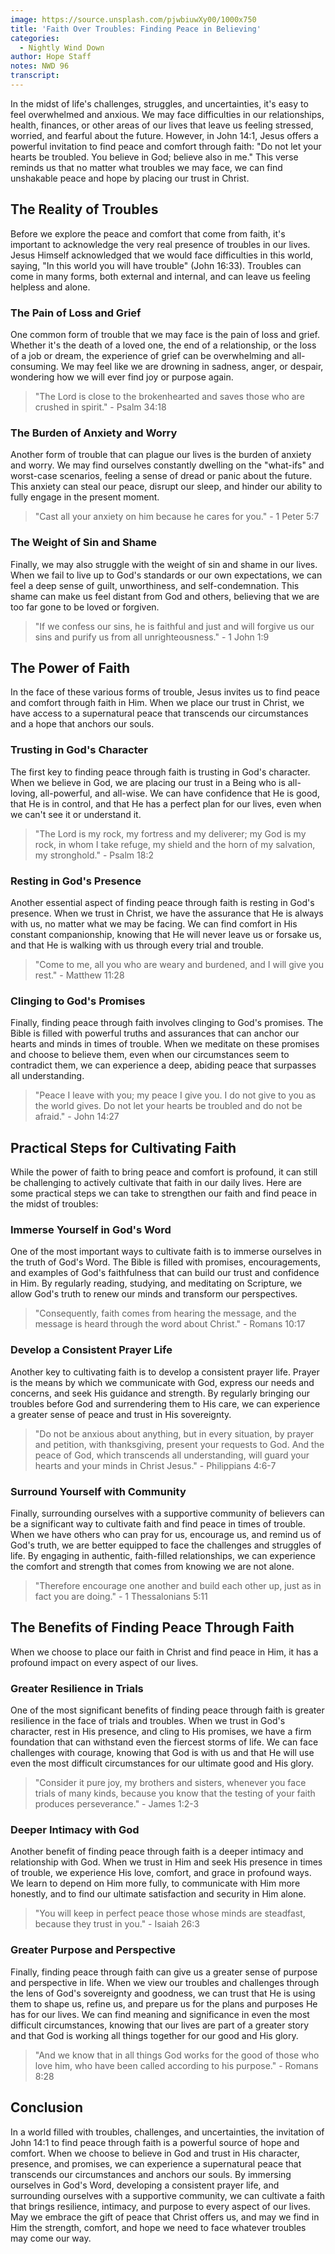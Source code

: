 ```yaml
---
image: https://source.unsplash.com/pjwbiuwXy00/1000x750
title: 'Faith Over Troubles: Finding Peace in Believing'
categories:
  - Nightly Wind Down
author: Hope Staff
notes: NWD 96
transcript:
---
```

In the midst of life's challenges, struggles, and uncertainties, it's easy to feel overwhelmed and anxious. We may face difficulties in our relationships, health, finances, or other areas of our lives that leave us feeling stressed, worried, and fearful about the future. However, in John 14:1, Jesus offers a powerful invitation to find peace and comfort through faith: "Do not let your hearts be troubled. You believe in God; believe also in me." This verse reminds us that no matter what troubles we may face, we can find unshakable peace and hope by placing our trust in Christ.

## The Reality of Troubles

Before we explore the peace and comfort that come from faith, it's important to acknowledge the very real presence of troubles in our lives. Jesus Himself acknowledged that we would face difficulties in this world, saying, "In this world you will have trouble" (John 16:33). Troubles can come in many forms, both external and internal, and can leave us feeling helpless and alone.

### The Pain of Loss and Grief

One common form of trouble that we may face is the pain of loss and grief. Whether it's the death of a loved one, the end of a relationship, or the loss of a job or dream, the experience of grief can be overwhelming and all-consuming. We may feel like we are drowning in sadness, anger, or despair, wondering how we will ever find joy or purpose again.

> "The Lord is close to the brokenhearted and saves those who are crushed in spirit." - Psalm 34:18

### The Burden of Anxiety and Worry

Another form of trouble that can plague our lives is the burden of anxiety and worry. We may find ourselves constantly dwelling on the "what-ifs" and worst-case scenarios, feeling a sense of dread or panic about the future. This anxiety can steal our peace, disrupt our sleep, and hinder our ability to fully engage in the present moment.

> "Cast all your anxiety on him because he cares for you." - 1 Peter 5:7

### The Weight of Sin and Shame

Finally, we may also struggle with the weight of sin and shame in our lives. When we fail to live up to God's standards or our own expectations, we can feel a deep sense of guilt, unworthiness, and self-condemnation. This shame can make us feel distant from God and others, believing that we are too far gone to be loved or forgiven.

> "If we confess our sins, he is faithful and just and will forgive us our sins and purify us from all unrighteousness." - 1 John 1:9

## The Power of Faith

In the face of these various forms of trouble, Jesus invites us to find peace and comfort through faith in Him. When we place our trust in Christ, we have access to a supernatural peace that transcends our circumstances and a hope that anchors our souls.

### Trusting in God's Character

The first key to finding peace through faith is trusting in God's character. When we believe in God, we are placing our trust in a Being who is all-loving, all-powerful, and all-wise. We can have confidence that He is good, that He is in control, and that He has a perfect plan for our lives, even when we can't see it or understand it.

> "The Lord is my rock, my fortress and my deliverer; my God is my rock, in whom I take refuge, my shield and the horn of my salvation, my stronghold." - Psalm 18:2

### Resting in God's Presence

Another essential aspect of finding peace through faith is resting in God's presence. When we trust in Christ, we have the assurance that He is always with us, no matter what we may be facing. We can find comfort in His constant companionship, knowing that He will never leave us or forsake us, and that He is walking with us through every trial and trouble.

> "Come to me, all you who are weary and burdened, and I will give you rest." - Matthew 11:28

### Clinging to God's Promises

Finally, finding peace through faith involves clinging to God's promises. The Bible is filled with powerful truths and assurances that can anchor our hearts and minds in times of trouble. When we meditate on these promises and choose to believe them, even when our circumstances seem to contradict them, we can experience a deep, abiding peace that surpasses all understanding.

> "Peace I leave with you; my peace I give you. I do not give to you as the world gives. Do not let your hearts be troubled and do not be afraid." - John 14:27

## Practical Steps for Cultivating Faith

While the power of faith to bring peace and comfort is profound, it can still be challenging to actively cultivate that faith in our daily lives. Here are some practical steps we can take to strengthen our faith and find peace in the midst of troubles:

### Immerse Yourself in God's Word

One of the most important ways to cultivate faith is to immerse ourselves in the truth of God's Word. The Bible is filled with promises, encouragements, and examples of God's faithfulness that can build our trust and confidence in Him. By regularly reading, studying, and meditating on Scripture, we allow God's truth to renew our minds and transform our perspectives.

> "Consequently, faith comes from hearing the message, and the message is heard through the word about Christ." - Romans 10:17

### Develop a Consistent Prayer Life

Another key to cultivating faith is to develop a consistent prayer life. Prayer is the means by which we communicate with God, express our needs and concerns, and seek His guidance and strength. By regularly bringing our troubles before God and surrendering them to His care, we can experience a greater sense of peace and trust in His sovereignty.

> "Do not be anxious about anything, but in every situation, by prayer and petition, with thanksgiving, present your requests to God. And the peace of God, which transcends all understanding, will guard your hearts and your minds in Christ Jesus." - Philippians 4:6-7

### Surround Yourself with Community

Finally, surrounding ourselves with a supportive community of believers can be a significant way to cultivate faith and find peace in times of trouble. When we have others who can pray for us, encourage us, and remind us of God's truth, we are better equipped to face the challenges and struggles of life. By engaging in authentic, faith-filled relationships, we can experience the comfort and strength that comes from knowing we are not alone.

> "Therefore encourage one another and build each other up, just as in fact you are doing." - 1 Thessalonians 5:11

## The Benefits of Finding Peace Through Faith

When we choose to place our faith in Christ and find peace in Him, it has a profound impact on every aspect of our lives.

### Greater Resilience in Trials

One of the most significant benefits of finding peace through faith is greater resilience in the face of trials and troubles. When we trust in God's character, rest in His presence, and cling to His promises, we have a firm foundation that can withstand even the fiercest storms of life. We can face challenges with courage, knowing that God is with us and that He will use even the most difficult circumstances for our ultimate good and His glory.

> "Consider it pure joy, my brothers and sisters, whenever you face trials of many kinds, because you know that the testing of your faith produces perseverance." - James 1:2-3

### Deeper Intimacy with God

Another benefit of finding peace through faith is a deeper intimacy and relationship with God. When we trust in Him and seek His presence in times of trouble, we experience His love, comfort, and grace in profound ways. We learn to depend on Him more fully, to communicate with Him more honestly, and to find our ultimate satisfaction and security in Him alone.

> "You will keep in perfect peace those whose minds are steadfast, because they trust in you." - Isaiah 26:3

### Greater Purpose and Perspective

Finally, finding peace through faith can give us a greater sense of purpose and perspective in life. When we view our troubles and challenges through the lens of God's sovereignty and goodness, we can trust that He is using them to shape us, refine us, and prepare us for the plans and purposes He has for our lives. We can find meaning and significance in even the most difficult circumstances, knowing that our lives are part of a greater story and that God is working all things together for our good and His glory.

> "And we know that in all things God works for the good of those who love him, who have been called according to his purpose." - Romans 8:28

## Conclusion

In a world filled with troubles, challenges, and uncertainties, the invitation of John 14:1 to find peace through faith is a powerful source of hope and comfort. When we choose to believe in God and trust in His character, presence, and promises, we can experience a supernatural peace that transcends our circumstances and anchors our souls. By immersing ourselves in God's Word, developing a consistent prayer life, and surrounding ourselves with a supportive community, we can cultivate a faith that brings resilience, intimacy, and purpose to every aspect of our lives. May we embrace the gift of peace that Christ offers us, and may we find in Him the strength, comfort, and hope we need to face whatever troubles may come our way.